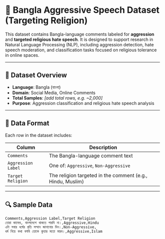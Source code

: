 # 🧠 Bangla Aggressive Speech Dataset (Targeting Religion)

This dataset contains Bangla-language comments labeled for **aggression** and **targeted religious hate speech**. It is designed to support research in Natural Language Processing (NLP), including aggression detection, hate speech moderation, and classification tasks focused on religious tolerance in online spaces.

---

## 📂 Dataset Overview

- **Language**: Bangla (বাংলা)
- **Domain**: Social Media, Online Comments
- **Total Samples**: *[add total rows, e.g. ~2,000]*  
- **Purpose**: Aggression classification and religious hate speech analysis

---

## 🧾 Data Format

Each row in the dataset includes:

| Column              | Description                                                |
|---------------------|------------------------------------------------------------|
| `Comments`          | The Bangla-language comment text                           |
| `Aggression Label`  | One of: `Aggressive`, `Non-Aggressive`                     |
| `Target Religion`   | The religion targeted in the comment (e.g., Hindu, Muslim) |

---

## 🔍 Sample Data

```csv
Comments,Aggression Label,Target Religion
তোরা কাফের, বাংলাদেশে থাকতে পারবি না।,Aggressive,Hindu
এটা সবার ধর্মের প্রতি সম্মান জানানোর দিন।,Non-Aggressive,
ধর্ম নিয়ে কথা বলবি তোকে কুত্তার মতো মারব।,Aggressive,Islam
